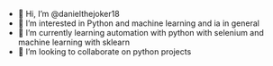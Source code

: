 - 👋 Hi, I’m @danielthejoker18
- 👀 I’m interested in Python and machine learning and ia in general
- 🌱 I’m currently learning automation with python with selenium and machine learning with sklearn
- 💞️ I’m looking to collaborate on python projects

<!---
danielthejoker18/danielthejoker18 is a ✨ special ✨ repository because its `README.md` (this file) appears on your GitHub profile.
You can click the Preview link to take a look at your changes.
--->
